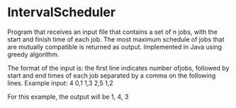 # IntervalScheduler

Program that receives an input file that contains a set of n jobs, with the start and finish time of each job. The most maximum schedule of jobs that are mutually compatible is returned as output. Implemented in Java using greedy algorithm.

The format of the input is: the first line indicates number ofjobs, followed by start and end times of each job separated by a comma on the following lines. 
Example input:
4
0,1
1,3
2,5
1,2

For this example, the output will be 1, 4, 3

